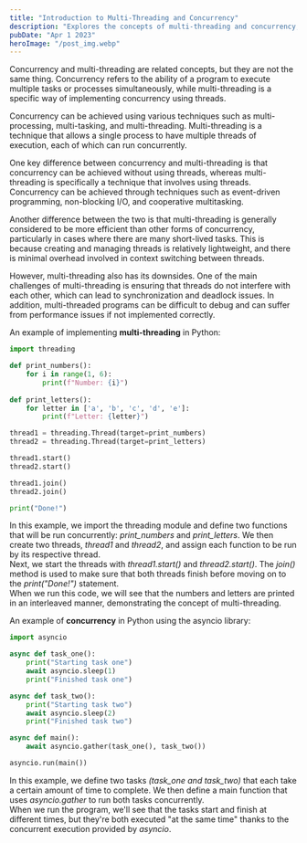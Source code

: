 ```yaml
---
title: "Introduction to Multi-Threading and Concurrency"
description: "Explores the concepts of multi-threading and concurrency, discussing their differences and providing technical implementations..."
pubDate: "Apr 1 2023"
heroImage: "/post_img.webp"
---
```


Concurrency and multi-threading are related concepts, but they are not the same thing. Concurrency refers to the ability of a program to execute multiple tasks or processes simultaneously, while multi-threading is a specific way of implementing concurrency using threads.

Concurrency can be achieved using various techniques such as multi-processing, multi-tasking, and multi-threading. Multi-threading is a technique that allows a single process to have multiple threads of execution, each of which can run concurrently.

One key difference between concurrency and multi-threading is that concurrency can be achieved without using threads, whereas multi-threading is specifically a technique that involves using threads. Concurrency can be achieved through techniques such as event-driven programming, non-blocking I/O, and cooperative multitasking.

Another difference between the two is that multi-threading is generally considered to be more efficient than other forms of concurrency, particularly in cases where there are many short-lived tasks. This is because creating and managing threads is relatively lightweight, and there is minimal overhead involved in context switching between threads.

However, multi-threading also has its downsides. One of the main challenges of multi-threading is ensuring that threads do not interfere with each other, which can lead to synchronization and deadlock issues. In addition, multi-threaded programs can be difficult to debug and can suffer from performance issues if not implemented correctly.

An example of implementing **multi-threading** in Python:  
```python
import threading

def print_numbers():
    for i in range(1, 6):
        print(f"Number: {i}")
        
def print_letters():
    for letter in ['a', 'b', 'c', 'd', 'e']:
        print(f"Letter: {letter}")

thread1 = threading.Thread(target=print_numbers)
thread2 = threading.Thread(target=print_letters)

thread1.start()
thread2.start()

thread1.join()
thread2.join()

print("Done!")
```
In this example, we import the threading module and define two functions that will be run concurrently: *print_numbers* and *print_letters*. We then create two threads, *thread1* and *thread2*, and assign each function to be run by its respective thread.  
Next, we start the threads with *thread1.start()* and *thread2.start()*. The *join()* method is used to make sure that both threads finish before moving on to the *print("Done!")* statement.  
When we run this code, we will see that the numbers and letters are printed in an interleaved manner, demonstrating the concept of multi-threading.  

An example of **concurrency** in Python using the asyncio library:
```python
import asyncio

async def task_one():
    print("Starting task one")
    await asyncio.sleep(1)
    print("Finished task one")

async def task_two():
    print("Starting task two")
    await asyncio.sleep(2)
    print("Finished task two")

async def main():
    await asyncio.gather(task_one(), task_two())

asyncio.run(main())
```
In this example, we define two tasks *(task_one and task_two)* that each take a certain amount of time to complete. We then define a main function that uses *asyncio.gather* to run both tasks concurrently.  
When we run the program, we'll see that the tasks start and finish at different times, but they're both executed "at the same time" thanks to the concurrent execution provided by *asyncio*.